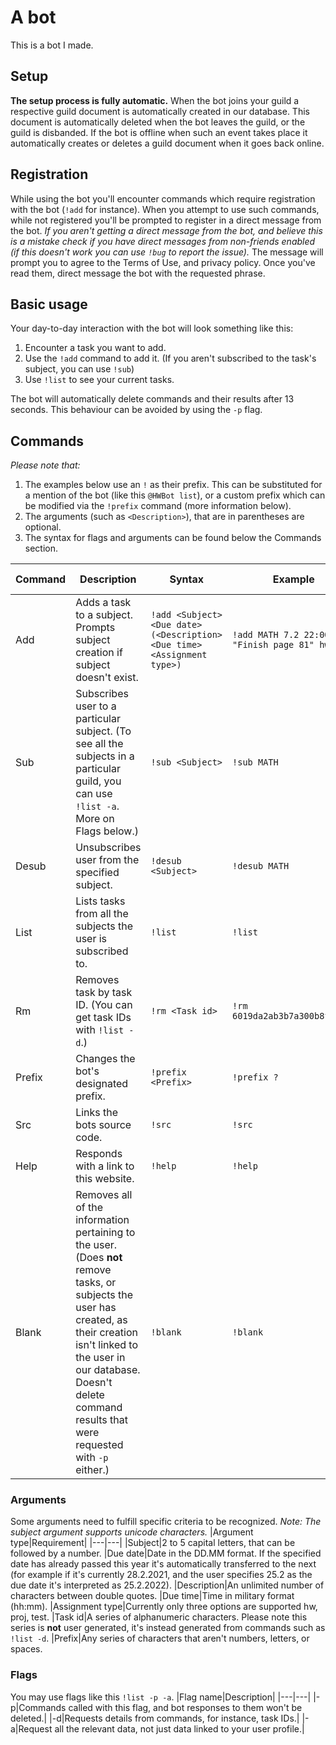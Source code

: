 # A bot
This is a bot I made.

## Setup
**The setup process is fully automatic.** When the bot joins your guild a respective guild document is automatically created in our database. This document is automatically deleted when the bot leaves the guild, or the guild is disbanded. If the bot is offline when such an event takes place it automatically creates or deletes a guild document when it goes back online.
## Registration
While using the bot you'll encounter commands which require registration with the bot (`!add` for instance). When you attempt to use such commands, while not registered you'll be prompted to register in a direct message from the bot. *If you aren't getting a direct message from the bot, and believe this is a mistake check if you have direct messages from non-friends enabled (if this doesn't work you can use `!bug` to report the issue).*  The message will prompt you to agree to the Terms of Use, and privacy policy. Once you've read them, direct message the bot with the requested phrase.

## Basic usage
 Your day-to-day interaction with the bot will look something like this:
 1. Encounter a task you want to add.
 2. Use the `!add` command to add it. (If you aren't subscribed to the task's subject, you can use `!sub`)
 3. Use `!list` to see your current tasks.

 The bot will automatically delete commands and their results after 13 seconds. This behaviour can be avoided by using the `-p` flag.

## Commands
*Please note that:*
1. The examples below use an `!` as their prefix. This can be substituted for a mention of the bot (like this `@HWBot list`), or a custom prefix which can be modified via the `!prefix` command (more information below).
2. The arguments (such as `<Description>`), that are in parentheses are optional.
3. The syntax for flags and arguments can be found below the Commands section.

|Command|Description|Syntax|Example|Available flags
|---|---|---|---|---|
|Add|Adds a task to a subject. Prompts subject creation if subject doesn't exist.|`!add <Subject> <Due date> (<Description> <Due time> <Assignment type>)`|`!add MATH 7.2 22:00 "Finish page 81" hw`|-p
|Sub|Subscribes user to a particular subject. (To see all the subjects in a particular guild, you can use `!list -a`. More on Flags below.)|`!sub <Subject>`|`!sub MATH`|-p
|Desub|Unsubscribes user from the specified subject.|`!desub <Subject>`|`!desub MATH`|-p
|List|Lists tasks from all the subjects the user is subscribed to.|`!list`|`!list`|-p,-a,-d
|Rm|Removes task by task ID. (You can get task IDs with `!list -d`.)|`!rm <Task id>`|`!rm 6019da2ab3b7a300b8fd9e87`|-p
|Prefix|Changes the bot's designated prefix.|`!prefix <Prefix>`| `!prefix ?`|-p
|Src|Links the bots source code.|`!src`|`!src`|-p
|Help|Responds with a link to this website.|`!help`|`!help`|-p
|Blank|Removes all of the information pertaining to the user. (Does **not** remove tasks, or subjects the user has created, as their creation isn't linked to the user in our database. Doesn't delete command results that were requested with `-p` either.)|`!blank`|`!blank`|-p

### Arguments
Some arguments need to fulfill specific criteria to be recognized.
*Note: The subject argument supports unicode characters.*
|Argument type|Requirement|
|---|---|
|Subject|2 to 5 capital letters, that can be followed by a number.
|Due date|Date in the DD.MM format. If the specified date has already passed this year it's automatically transferred to the next (for example if it's currently 28.2.2021, and the user specifies  25.2 as the due date it's interpreted as 25.2.2022).
|Description|An unlimited number of characters between double quotes.
|Due time|Time in military format (hh:mm).
|Assignment type|Currently only three options are supported hw, proj, test.
|Task id|A series of alphanumeric characters. Please note this series is **not** user generated, it's instead generated from commands such as `!list -d`.
|Prefix|Any series of characters that aren't numbers, letters, or spaces.

### Flags
You may use flags like this `!list -p -a`.
|Flag name|Description|
|---|---|
|-p|Commands called with this flag, and bot responses to them won't be deleted.|
|-d|Requests details from commands, for instance, task IDs.|
|-a|Request all the relevant data, not just data linked to your user profile.|
